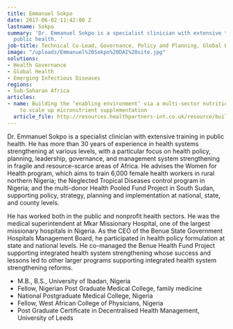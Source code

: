 ```yaml
---
title: Emmanuel Sokpo
date: 2017-06-02 11:42:00 Z
lastname: Sokpo
summary: 'Dr. Emmanuel Sokpo is a specialist clinician with extensive training in
  public health. '
job-title: Technical Co-Lead, Governance, Policy and Planning, Global Health
image: "/uploads/Emmanuel%20Sokpo%20DAI%20site.jpg"
solutions:
- Health Governance
- Global Health
- Emerging Infectious Diseases
regions:
- Sub-Saharan Africa
articles:
- name: Building the ‘enabling environment’ via a multi-sector nutrition platform
    to scale up micronutrient supplementation
  article_file: http://resources.healthpartners-int.co.uk/resource/building-the-enabling-environment-via-a-multi-sector-nutrition-platform-to-scale-up-micronutrient-supplementation-2/
---
```


Dr. Emmanuel Sokpo is a specialist clinician with extensive training in public health. He has more than 30 years of experience in health systems strengthening at various levels, with a particular focus on health policy, planning, leadership, governance, and management system strengthening in fragile and resource-scarce areas of Africa. He advises the Women for Health program, which aims to train 6,000 female health workers in rural northern Nigeria; the Neglected Tropical Diseases control program in Nigeria; and the multi-donor Health Pooled Fund Project in South Sudan, supporting policy, strategy, planning and implementation at national, state, and county levels.

He has worked both in the public and nonprofit health sectors. He was the medical superintendent at Mkar Missionary Hospital, one of the largest missionary hospitals in Nigeria. As the CEO of the Benue State Government Hospitals Management Board, he participated in health policy formulation at state and national levels. He co-managed the Benue Health Fund Project supporting integrated health system strengthening whose success and lessons led to other larger programs supporting integrated health system strengthening reforms. 

* M.B., B.S., University of Ibadan, Nigeria
* Fellow, Nigerian Post Graduate Medical College, family medicine
* National Postgraduate Medical College, Nigeria
* Fellow, West African College of Physicians, Nigeria
* Post Graduate Certificate in Decentralised Health Management, University of Leeds